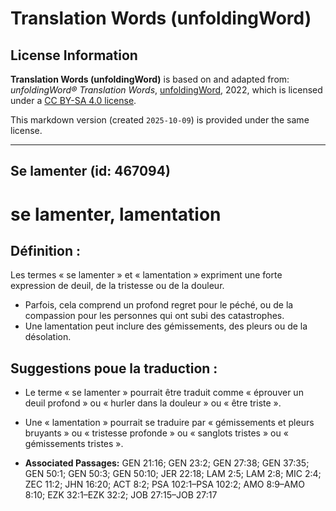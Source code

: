 # Translation Words (unfoldingWord)

## License Information

**Translation Words (unfoldingWord)** is based on and adapted from: _unfoldingWord® Translation Words_, [unfoldingWord](https://unfoldingword.org/utw), 2022, which is licensed under a [CC BY-SA 4.0 license](https://creativecommons.org/licenses/by-sa/4.0/legalcode.en).

This markdown version (created `2025-10-09`) is provided under the same license.



--------------------------------

## Se lamenter (id: 467094)

se lamenter, lamentation
========================

Définition :
------------

Les termes « se lamenter » et « lamentation » expriment une forte expression de deuil, de la tristesse ou de la douleur.

* Parfois, cela comprend un profond regret pour le péché, ou de la compassion pour les personnes qui ont subi des catastrophes.
* Une lamentation peut inclure des gémissements, des pleurs ou de la désolation.

Suggestions poue la traduction :
--------------------------------

* Le terme « se lamenter » pourrait être traduit comme « éprouver un deuil profond » ou « hurler dans la douleur » ou « être triste ».
* Une « lamentation » pourrait se traduire par « gémissements et pleurs bruyants » ou « tristesse profonde » ou « sanglots tristes » ou « gémissements tristes ».

* **Associated Passages:** GEN 21:16; GEN 23:2; GEN 27:38; GEN 37:35; GEN 50:1; GEN 50:3; GEN 50:10; JER 22:18; LAM 2:5; LAM 2:8; MIC 2:4; ZEC 11:2; JHN 16:20; ACT 8:2; PSA 102:1–PSA 102:2; AMO 8:9–AMO 8:10; EZK 32:1–EZK 32:2; JOB 27:15–JOB 27:17

